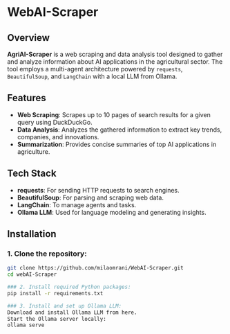 # WebAI-Scraper

## Overview
**AgriAI-Scraper** is a web scraping and data analysis tool designed to gather and analyze information about AI applications in the agricultural sector. The tool employs a multi-agent architecture powered by `requests`, `BeautifulSoup`, and `LangChain` with a local LLM from Ollama.

## Features
- **Web Scraping**: Scrapes up to 10 pages of search results for a given query using DuckDuckGo.
- **Data Analysis**: Analyzes the gathered information to extract key trends, companies, and innovations.
- **Summarization**: Provides concise summaries of top AI applications in agriculture.
  
## Tech Stack
- **requests**: For sending HTTP requests to search engines.
- **BeautifulSoup**: For parsing and scraping web data.
- **LangChain**: To manage agents and tasks.
- **Ollama LLM**: Used for language modeling and generating insights.
  
## Installation

### 1. Clone the repository:
```bash
git clone https://github.com/milaomrani/WebAI-Scraper.git
cd webAI-Scraper

### 2. Install required Python packages:
pip install -r requirements.txt

### 3. Install and set up Ollama LLM:
Download and install Ollama LLM from here.
Start the Ollama server locally:
ollama serve

